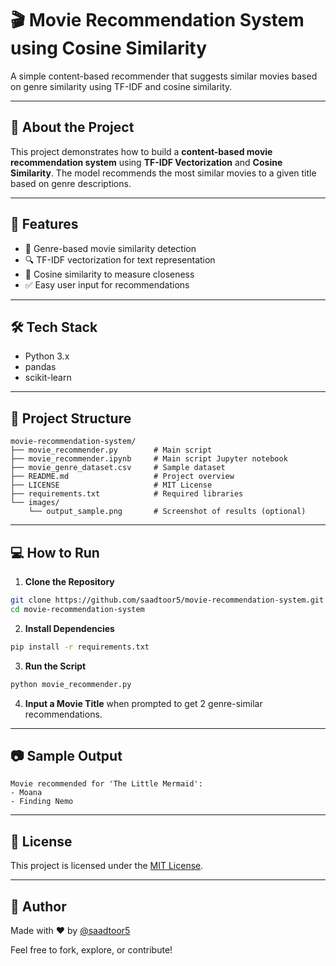 # 🎬 Movie Recommendation System using Cosine Similarity

A simple content-based recommender that suggests similar movies based on genre similarity using TF-IDF and cosine similarity.

---

## 🧠 About the Project

This project demonstrates how to build a **content-based movie recommendation system** using **TF-IDF Vectorization** and **Cosine Similarity**. The model recommends the most similar movies to a given title based on genre descriptions.

---

## 🚀 Features

* 🧾 Genre-based movie similarity detection
* 🔍 TF-IDF vectorization for text representation
* 📐 Cosine similarity to measure closeness
* ✅ Easy user input for recommendations

---

## 🛠️ Tech Stack

* Python 3.x
* pandas
* scikit-learn

---

## 📁 Project Structure

```
movie-recommendation-system/
├── movie_recommender.py        # Main script
├── movie_recommender.ipynb     # Main script Jupyter notebook
├── movie_genre_dataset.csv     # Sample dataset
├── README.md                   # Project overview
├── LICENSE                     # MIT License
├── requirements.txt            # Required libraries
└── images/
    └── output_sample.png       # Screenshot of results (optional)
```

---

## 💻 How to Run

1. **Clone the Repository**

```bash
git clone https://github.com/saadtoor5/movie-recommendation-system.git
cd movie-recommendation-system
```

2. **Install Dependencies**

```bash
pip install -r requirements.txt
```

3. **Run the Script**

```bash
python movie_recommender.py
```

4. **Input a Movie Title** when prompted to get 2 genre-similar recommendations.

---

## 📷 Sample Output

```
Movie recommended for 'The Little Mermaid':
- Moana
- Finding Nemo
```

---

## 🧾 License

This project is licensed under the [MIT License](LICENSE).

---

## 👤 Author

Made with ❤️ by [@saadtoor5](https://github.com/saadtoor5)

Feel free to fork, explore, or contribute!
